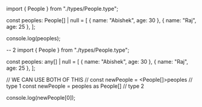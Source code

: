 import { People } from "./types/People.type";


const peoples: People[] | null = [
  { name: "Abishek", age: 30 },
  { name: "Raj", age: 25 },
];

console.log(peoples);


-- 2
import { People } from "./types/People.type";


const peoples: any[] | null = [
  { name: "Abishek", age: 30 },
  { name: "Raj", age: 25 },
];

// WE CAN USE BOTH OF THIS
// const newPeople = <People[]>peoples // type 1
const newPeople = peoples as People[]  // type 2

console.log(newPeople[0]);

